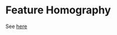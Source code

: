 Feature Homography
==================

See [here](http://docs.opencv.org/3.1.0/d7/dff/tutorial_feature_homography.html)
